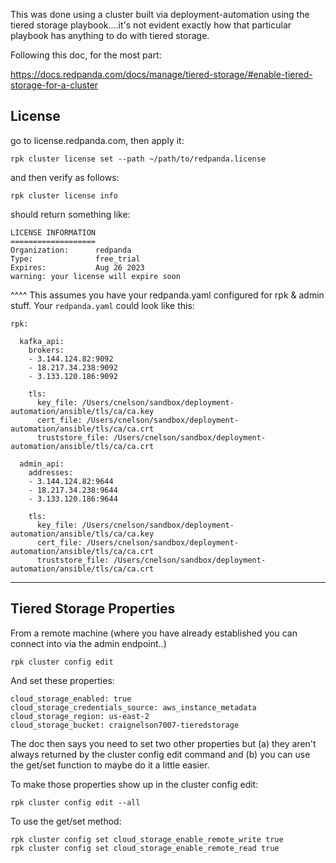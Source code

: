 

This was done using a cluster built via deployment-automation using the tiered storage playbook....it's not evident exactly how that particular playbook has anything to do with tiered storage.

Following this doc, for the most part:

https://docs.redpanda.com/docs/manage/tiered-storage/#enable-tiered-storage-for-a-cluster

## License

go to license.redpanda.com, then apply it:

`rpk cluster license set --path ~/path/to/redpanda.license`

and then verify as follows:

`rpk cluster license info`

should return something like:

```
LICENSE INFORMATION
===================
Organization:      redpanda
Type:              free_trial
Expires:           Aug 26 2023
warning: your license will expire soon
```

^^^^ This assumes you have your redpanda.yaml configured for rpk & admin stuff.   Your `redpanda.yaml` could look like this:

```
rpk:

  kafka_api:
    brokers:
    - 3.144.124.82:9092
    - 18.217.34.238:9092
    - 3.133.120.186:9092

    tls:
      key_file: /Users/cnelson/sandbox/deployment-automation/ansible/tls/ca/ca.key
      cert_file: /Users/cnelson/sandbox/deployment-automation/ansible/tls/ca/ca.crt
      truststore_file: /Users/cnelson/sandbox/deployment-automation/ansible/tls/ca/ca.crt

  admin_api:
    addresses:
    - 3.144.124.82:9644
    - 18.217.34.238:9644
    - 3.133.120.186:9644

    tls:
      key_file: /Users/cnelson/sandbox/deployment-automation/ansible/tls/ca/ca.key
      cert_file: /Users/cnelson/sandbox/deployment-automation/ansible/tls/ca/ca.crt
      truststore_file: /Users/cnelson/sandbox/deployment-automation/ansible/tls/ca/ca.crt
```

---

## Tiered Storage Properties

From a remote machine (where you have already established you can connect into via the admin endpoint..)

`rpk cluster config edit`

And set these properties:

```
cloud_storage_enabled: true
cloud_storage_credentials_source: aws_instance_metadata
cloud_storage_region: us-east-2
cloud_storage_bucket: craignelson7007-tieredstorage
```

The doc then says you need to set two other properties but (a) they aren't always returned by the cluster config edit command and (b) you can use the get/set function to maybe do it a little easier.

To make those properties show up in the cluster config edit:

`rpk cluster config edit --all`


To use the get/set method:

```
rpk cluster config set cloud_storage_enable_remote_write true
rpk cluster config set cloud_storage_enable_remote_read true
```



